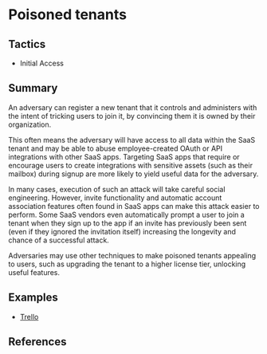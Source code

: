 # Poisoned tenants

## Tactics
* Initial Access

## Summary

An adversary can register a new tenant that it controls and administers with the intent of tricking users to join it, by convincing them it is owned by their organization.

This often means the adversary will have access to all data within the SaaS tenant and may be able to abuse employee-created OAuth or API integrations with other SaaS apps. Targeting SaaS apps that require or encourage users to create integrations with sensitive assets (such as their mailbox) during signup are more likely to yield useful data for the adversary.

In many cases, execution of such an attack will take careful social engineering. However, invite functionality and automatic account association features often found in SaaS apps can make this attack easier to perform. Some SaaS vendors even automatically prompt a user to join a tenant when they sign up to the app if an invite has previously been sent (even if they ignored the invitation itself) increasing the longevity and chance of a successful attack.

Adversaries may use other techniques to make poisoned tenants appealing to users, such as upgrading the tenant to a higher license tier, unlocking useful features.

## Examples
* [Trello](examples/trello.md)

## References